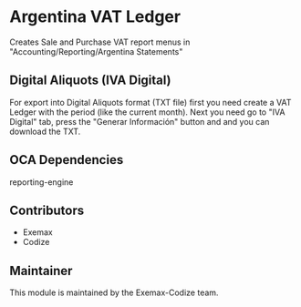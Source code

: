 # Argentina VAT Ledger

Creates Sale and Purchase VAT report menus in "Accounting/Reporting/Argentina Statements"

## Digital Aliquots (IVA Digital)

For export into Digital Aliquots format (TXT file) first you need create a VAT Ledger with the period (like the current month). Next you need go to "IVA Digital" tab, press the "Generar Información" button and and you can download the TXT.

## OCA Dependencies

reporting-engine

## Contributors

* Exemax
* Codize

## Maintainer

This module is maintained by the Exemax-Codize team.
